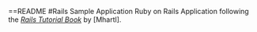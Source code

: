 ==README
#Rails Sample Application
Ruby on Rails Application following the [*Rails Tutorial Book*](http://sialabsafrica.com/index/) by [Mhartl].
